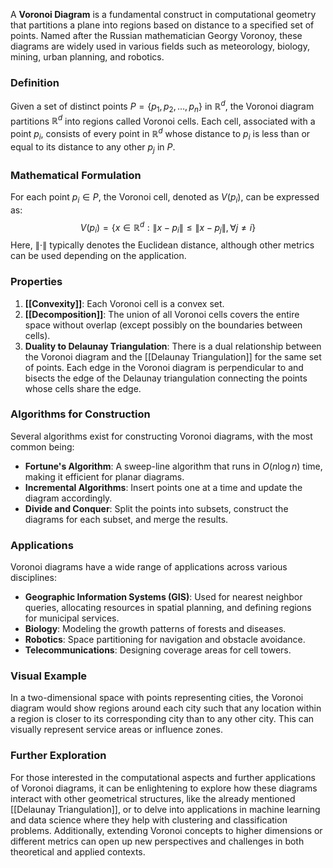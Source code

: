 A **Voronoi Diagram** is a fundamental construct in computational geometry that partitions a plane into regions based on distance to a specified set of points. Named after the Russian mathematician Georgy Voronoy, these diagrams are widely used in various fields such as meteorology, biology, mining, urban planning, and robotics.

### Definition
Given a set of distinct points $P = \{p_1, p_2, \dots, p_n\}$ in $\mathbb{R}^d$, the Voronoi diagram partitions $\mathbb{R}^d$ into regions called Voronoi cells. Each cell, associated with a point $p_i$, consists of every point in $\mathbb{R}^d$ whose distance to $p_i$ is less than or equal to its distance to any other $p_j$ in $P$.

### Mathematical Formulation
For each point $p_i \in P$, the Voronoi cell, denoted as $V(p_i)$, can be expressed as:
$$
V(p_i) = \{ x \in \mathbb{R}^d : \| x - p_i \| \leq \| x - p_j \|, \forall j \neq i \}
$$
Here, $\| \cdot \|$ typically denotes the Euclidean distance, although other metrics can be used depending on the application.

### Properties
1. **[[Convexity]]**: Each Voronoi cell is a convex set.
2. **[[Decomposition]]**: The union of all Voronoi cells covers the entire space without overlap (except possibly on the boundaries between cells).
3. **Duality to Delaunay Triangulation**: There is a dual relationship between the Voronoi diagram and the [[Delaunay Triangulation]] for the same set of points. Each edge in the Voronoi diagram is perpendicular to and bisects the edge of the Delaunay triangulation connecting the points whose cells share the edge.

### Algorithms for Construction
Several algorithms exist for constructing Voronoi diagrams, with the most common being:
- **Fortune's Algorithm**: A sweep-line algorithm that runs in $O(n \log n)$ time, making it efficient for planar diagrams.
- **Incremental Algorithms**: Insert points one at a time and update the diagram accordingly.
- **Divide and Conquer**: Split the points into subsets, construct the diagrams for each subset, and merge the results.

### Applications
Voronoi diagrams have a wide range of applications across various disciplines:
- **Geographic Information Systems (GIS)**: Used for nearest neighbor queries, allocating resources in spatial planning, and defining regions for municipal services.
- **Biology**: Modeling the growth patterns of forests and diseases.
- **Robotics**: Space partitioning for navigation and obstacle avoidance.
- **Telecommunications**: Designing coverage areas for cell towers.

### Visual Example
In a two-dimensional space with points representing cities, the Voronoi diagram would show regions around each city such that any location within a region is closer to its corresponding city than to any other city. This can visually represent service areas or influence zones.

### Further Exploration
For those interested in the computational aspects and further applications of Voronoi diagrams, it can be enlightening to explore how these diagrams interact with other geometrical structures, like the already mentioned [[Delaunay Triangulation]], or to delve into applications in machine learning and data science where they help with clustering and classification problems. Additionally, extending Voronoi concepts to higher dimensions or different metrics can open up new perspectives and challenges in both theoretical and applied contexts.